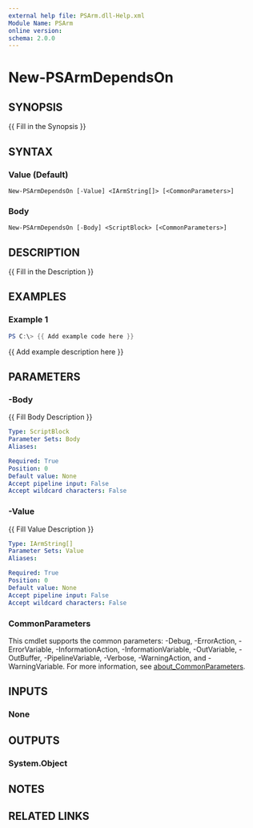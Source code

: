 ```yaml
---
external help file: PSArm.dll-Help.xml
Module Name: PSArm
online version:
schema: 2.0.0
---
```


# New-PSArmDependsOn

## SYNOPSIS
{{ Fill in the Synopsis }}

## SYNTAX

### Value (Default)
```
New-PSArmDependsOn [-Value] <IArmString[]> [<CommonParameters>]
```

### Body
```
New-PSArmDependsOn [-Body] <ScriptBlock> [<CommonParameters>]
```

## DESCRIPTION
{{ Fill in the Description }}

## EXAMPLES

### Example 1
```powershell
PS C:\> {{ Add example code here }}
```

{{ Add example description here }}

## PARAMETERS

### -Body
{{ Fill Body Description }}

```yaml
Type: ScriptBlock
Parameter Sets: Body
Aliases:

Required: True
Position: 0
Default value: None
Accept pipeline input: False
Accept wildcard characters: False
```

### -Value
{{ Fill Value Description }}

```yaml
Type: IArmString[]
Parameter Sets: Value
Aliases:

Required: True
Position: 0
Default value: None
Accept pipeline input: False
Accept wildcard characters: False
```

### CommonParameters
This cmdlet supports the common parameters: -Debug, -ErrorAction, -ErrorVariable, -InformationAction, -InformationVariable, -OutVariable, -OutBuffer, -PipelineVariable, -Verbose, -WarningAction, and -WarningVariable. For more information, see [about_CommonParameters](http://go.microsoft.com/fwlink/?LinkID=113216).

## INPUTS

### None

## OUTPUTS

### System.Object
## NOTES

## RELATED LINKS
